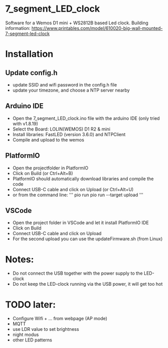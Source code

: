 # 7_segment_LED_clock
Software for a Wemos D1 mini + WS2812B based Led clock.
Building information: https://www.printables.com/model/610020-big-wall-mounted-7-segment-led-clock

# Installation

## Update config.h
 * update SSID and wifi password in the config.h file
 * update your timezone, and choose a NTP server nearby

## Arduino IDE
 * Open the 7_segment_LED_clock.ino file with the arduino IDE (only tried with v1.8.19)
 * Select the Board:  LOLIN(WEMOS) D1 R2 & mini
 * Install libraries: FastLED (version 3.6.0) and NTPClient
 * Compile and upload to the wemos

## PlatformIO
 * Open the projectfolder in PlatformIO
 * Click on Build (or Ctrl+Alt+B)
 * PlatformIO should automatically download libraries and compile the code
 * Connect USB-C cable and click on Upload (or Ctrl+Alt+U)
 * or from the command line:
  '''
   pio run
   pio run --target upload
  '''

## VSCode
 * Open the project folder in VSCode and let it install PlatformIO IDE
 * Click on Build
 * Connect USB-C cable and click on Upload
 * For the second upload you can use the updateFirmware.sh (from Linux)

# Notes:
 * Do not connect the USB together with the power supply to the LED-clock
 * Do not keep the LED-clock running via the USB power, it will get too hot

# TODO later: 
 * Configure Wifi + ... from webpage (AP mode)
 * MQTT
 * use LDR value to set brightness
 * night modus
 * other LED patterns


